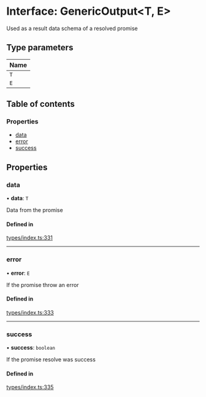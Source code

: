 # Interface: GenericOutput<T, E\>

Used as a result data schema of a resolved promise

## Type parameters

| Name |
| :------ |
| `T` |
| `E` |

## Table of contents

### Properties

- [data](GenericOutput.md#data)
- [error](GenericOutput.md#error)
- [success](GenericOutput.md#success)

## Properties

### data

• **data**: `T`

Data from the promise

#### Defined in

[types/index.ts:331](https://github.com/nevermined-io/components-catalog/blob/f1df7fb/lib/src/types/index.ts#L331)

___

### error

• **error**: `E`

If the promise throw an error

#### Defined in

[types/index.ts:333](https://github.com/nevermined-io/components-catalog/blob/f1df7fb/lib/src/types/index.ts#L333)

___

### success

• **success**: `boolean`

If the promise resolve was success

#### Defined in

[types/index.ts:335](https://github.com/nevermined-io/components-catalog/blob/f1df7fb/lib/src/types/index.ts#L335)
